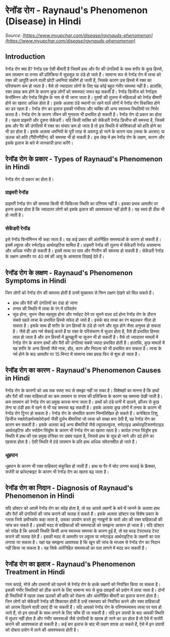 # रेनॉड रोग - Raynaud's Phenomenon (Disease) in Hindi
_Source: [https://www.myupchar.com/disease/raynauds-phenomenon](https://www.myupchar.com/disease/raynauds-phenomenon)_

## Introduction
रेनॉड रोग क्या है?
रेनॉड एक ऐसी बीमारी है जिसमें हाथ और पैर की उंगलियों के साथ शरीर के कुछ हिस्से, कम तापमान या तनाव की प्रतिक्रिया में सुन्नसुन्न या ठंडे हो जाते हैं। सामान्य रूप से रेनॉड रोग में त्वचा को रक्त की आपूर्ति करने वाली छोटी धमनियां संकीर्ण हो जाती हैं, जिसके कारण उस हिस्से में रक्त का परिसंचरण कम हो जाता है। वैसे तो ज्यादातर लोगों के लिए यह कोई बहुत गंभीर समस्या नहीं है। हालांकि, रक्त प्रवाह कम होने के कारण कुछ लोगोंं को समस्याएं जरूर बढ़ सकती हैं। रेनॉड डिजीज को रेनॉड्स फेनॉमिनन और रेनॉड सिंड्रोम के नाम से भी जाना जाता है।
पुरुषों की तुलना में महिलाओं को रेनॉड बीमारी होने का खतरा अधिक होता है। इसके अलावा ठंडे स्थानों पर रहने वाले लोगों में रेनॉड रोग विकसित होने का डर रहता है। रेनॉड रोग का इलाज इसकी गंभीरता और व्यक्ति की अन्य स्वास्थ्य स्थितियों पर निर्भर करता है। रेनॉड रोग के कारण जीवन की गुणवत्ता भी प्रभावित हो सकती है।
रेनॉड रोग दो प्रकार का होता है। पहला प्राइमरी और दूसरा सेकेंडरी। यदि किसी व्यक्ति को सेकेंडरी रेनॉड डिजीज की समस्या है, जिसमें हाथ और पैर की उंगलियों में रक्त का संचार कम हो जाता है तो इस स्थिति में कोशिकाओं को क्षति होने का भी डर होता है। इसके अलावा धमनियों के पूरी तरह से अवरुद्ध हो जाने के कारण घाव (त्वचा के अल्सर) या ऊतक को क्षति (गैंग्रीनगैंग्रीन) की समस्या भी हो सकती है।
इस लेख में हम रेनॉड रोग के लक्षण, कारण और इसके इलाज के बारे में जानकारी प्राप्त करेंगे।

## रेनॉड रोग के प्रकार - Types of Raynaud's Phenomenon in Hindi
रेनॉड रोग दो प्रकार का होता है।
### प्राइमरी रेनॉड
प्राइमरी रेनॉड रोग की समस्या किसी भी चिकित्सा स्थिति का परिणाम नहीं है। इसका प्रभाव आमतौर पर इतना हल्का होता है कि ज्यादातर लोगों को इसके इलाज की आवश्यकता नहीं होती है। यह स्वयं ही ठीक भी हो जाती है।
### सेकेंडरी रेनॉड
इसे रेनॉड फिनॉमिनन भी कहा जाता है। यह कई प्रकार की अंतर्निहित समस्याओं के कारण हो सकती है। इसमें ल्यूपस और रुमेटॉइड आर्थराइटिस शामिल हैं। प्राइमरी रेनॉड की तुलना में सेकेंडरी रेनॉड असामान्य और अधिक गंभीर हो सकती है। इसमें त्वचा पर घाव और गैंगरीन की समस्या हो सकती है। सेकेंडरी रेनॉड के लक्षण आमतौर पर 40 वर्ष की आयु के आसपास दिखाई देते हैं।

## रेनॉड रोग के लक्षण - Raynaud's Phenomenon Symptoms in Hindi
जिन लोगों को रेनॉड रोग की समस्या होती है उनमें मुख्यरूप से निम्न लक्षण देखने को मिल सकते हैं।
- हाथ और पैरों की उंगलियों का ठंडा हो जाना
- तनाव की स्थिति में त्वचा के रंग में परिवर्तन
- सुन्न होना, चुभन जैसा महसूस होना और गर्माहट देने पर चुभने वाला दर्द होना
रेनॉड रोग के दौरान सबसे पहले त्वचा के प्रभावित हिस्से सफेद हो जाते हैं। इसके बाद त्वचा का रंग बदलकर नीला हो सकता है। इसके साथ ही शरीर के उन हिस्सों के ठंडे हो जाने और सुन्न होने जैसा अनुभव हो सकता है। जैसे ही आप गर्म सेकाई करते हैं या रक्त के परिसंचरण में सुधार होता है, वैसे ही प्रभावित हिस्सा लाल हो जाता है और उन हिस्सों में झुनझुनी या सूजन भी हो सकती है।
वैसे तो ज्यादातर मामलों में रेनॉड रोग के कारण हाथों और पैरों की उंगलियां सबसे ज्यादा प्रभावित होती हैं। हालांकि, कुछ मामलों में यह शरीर के अन्य हिस्सों जैसे नाक, होंठ, कान और निपल्स को भी प्रभावित कर सकता है। त्वचा के गर्म होने के बाद आमतौर पर 15 मिनट में सामान्य रक्त प्रवाह फिर से शुरू हो जाता है।

## रेनॉड रोग का कारण - Raynaud's Phenomenon Causes in Hindi
रेनॉड रोग के कारणों को अब तक स्पष्ट रूप से समझा नहीं जा सका है। विशेषज्ञों का मानना है कि हाथों और पैरों की रक्त वाहिकाओं का ​कम तापमान या तनाव की प्रतिक्रिया के कारण यह समस्या देखी जाती है। कम तापमान को रेनॉड रोग का प्रमुख कारक माना जाता है। हाथों को ठंडे पानी में डालने, फ्रीजर से कुछ लेना या ठंडी हवा में रहने से भी यह समस्या बढ़ सकती है। इसके अलावा कुछ लोगों में तनाव के कारण भी रेनॉड रोग ट्रिगर हो सकता है।
रेनॉड रोग के संभावित कारण निम्नलिखित हो सकते हैं।
कनेक्टिव टिशू डिजीज
स्क्लेरोडर्मास्क्लेरोडर्मा जैसी दुर्लभ बीमा​​रियां जो त्वचा को सख्त बना देती हैं, वह रेनॉड रोग का कारण बन सकती है। इसके अलावा कई अन्य बीमारियों जैसे ल्यूपसल्यूपस, रुमेटाइड आर्थराइटिसरुमेटाइड आर्थराइटिस और स्योग्रेन सिंड्रोम के कारण भी रेनॉड रोग का खतरा रहता है।
कार्पल टनल सिंड्रोम
इस स्थिति में हाथ की एक प्रमुख तंत्रिका पर दबाव पड़ता है, जिससे हाथ के सुन्न हो जाने और दर्द होने का एहसास होता है। ऐसी स्थिति में ठंडे तापमान के प्रति हाथ अधिक संवेदनशील हो जाते हैं।
### धूम्रपान
धूम्रपान के कारण भी रक्त वाहिकाएं संकुचित हो जाती हैं।
हाथ या पैर में चोट लगना
कलाई के फ्रैक्चर, सर्जरी या फ्रॉस्टबाइट के कारण भी रेनॉड रोग का खतरा बढ़ जाता है।

## रेनॉड रोग का निदान - Diagnosis of Raynaud's Phenomenon in Hindi
यदि डॉक्टर को आपमें रेनॉड रोग का संदेह होता है, तो वह आपसे लक्षणों के बारे में जानने के अलावा हाथ और पैरों की उंगलियों की जांच कराने की सलाह दे सकते हैं। इसके अलावा डॉक्टर एक विशेष प्रकार के ग्लास जिसे डर्मोस्कोप कहा जाता है, उसका उपयोग करते हुए नाखूनों के चारों ओर की रक्त वाहिकाओं की जांच कर सकते हैं। इसकी मदद से वाहिकाओं की समस्याओं को समझना आसान हो जाता है।
यदि डॉक्टर को संदेह है कि आपकी स्थिति किसी अन्य स्वास्थ्य समस्या के कारण हुई है, तो वह ब्लड टेस्टब्लड टेस्ट कराने की सलाह देते हैं। इसकी मदद से आमतौर पर ल्यूपस या रुमेटाइड आर्थराइटिस के लक्षणों का पता लगाया जा सकता है। यहां यह समझना आवश्यक है कि खून की जांच के माध्यम से रेनॉड रोग का निदान नहीं किया जा सकता है। यह सिर्फ अंर्तनिहित समस्याओं का पता लगाने में मदद कर सकती है।

## रेनॉड रोग का इलाज - Raynaud's Phenomenon Treatment in Hindi
गरम कपड़े, मोजे और दस्तानों को पहनने से रेनॉड रोग के हल्के लक्षणों को नियंत्रित किया जा सकता है। इसकी गंभीर स्थितियों को ठीक करने के लिए सामान्य रूप से कुछ दवाइयोंं को प्रयोग में लाया जाता है। दोनों ही स्थितियों में पहला लक्ष्य ऊतकों की क्षति को रोकना और अंतर्निहित बीमारी का इलाज करना होता है।
जिन लोगों को सेकेंडरी रेनॉड की शिकायत होती है उन्हें रक्तचाप को नियंत्रित करने और रक्त वाहिकाओं को आराम दिलाने वाली दवाएं दी जा सकती हैं। यदि आपको रेनॉड रोग के परिणामस्वरूप त्वचा पर घाव हो जाते हैं, तो इन दवाओं के साथ लगाने के लिए क्रीम दी जा सकती है।
यदि इन उपायों के बाद आपकी स्थिति में सुधार नहीं होता है और गंभीर समस्याओं जैसे उंगलियों के खराब हो जाने का डर होता है तो ऐसे में सर्जरी कराने की आवश्यकता हो सकती है। कई बार इलाज के बाद भी लक्षण वापस आ सकते हैं, ऐसे में इन उपायों को दोबारा प्रयोग में लाने की आवश्यकता होती है।

